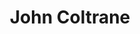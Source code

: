 ---
title: "John Coltrane"
summary: "American saxophonist and jazz composer. Born: 23 September 1926 in Hamlet, North Carolina, USA. Died: 17 July 1967 in Huntington, Long Island, New York, USA from liver cancer. John Coltrane was one of the most influential musicians of the twentieth century. His early recordings capture a musician in the relatively conventional confines of bebop and hardbop, but his enduring legacy primarily rests on the modal jazz pioneered by his classic quartet and by free jazz explorations late in his career. He recorded more than fifty albums as a leader and appeared as a sideman on many other albums, performing with other giants of jazz like and . Coltrane received numerous awards including a posthumous \"Special Citation\" from the Pulitzer Prize Board in 2007 for his 'masterful improvisation, supreme musicianship and iconic centrality to the history of jazz'. As his life progressed, his music and outlook became increasingly spiritual. After his death he was proclaimed as a saint by the African Orthodox church that took his name. Coltrane's second wife was pianist ; their son is also a saxophonist."
image: "john-coltrane.jpg"
---